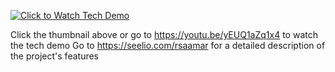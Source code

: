 

[![Click to Watch Tech Demo](https://img.youtube.com/vi/yEUQ1aZq1x4/0.jpg)](https://youtu.be/yEUQ1aZq1x4)

Click the thumbnail above or go to https://youtu.be/yEUQ1aZq1x4 to watch the tech demo
Go to https://seelio.com/rsaamar for a detailed description of the project's features
